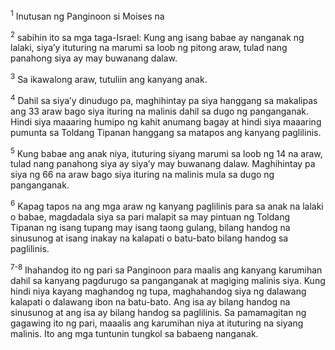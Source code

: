 <sup>1</sup>
Inutusan ng Panginoon si Moises na 

<sup>2</sup>
sabihin ito sa mga taga-Israel: Kung ang isang babae ay nanganak ng lalaki, siyaʼy ituturing na marumi sa loob ng pitong araw, tulad nang panahong siya ay may buwanang dalaw. 

<sup>3</sup>
Sa ikawalong araw, tutuliin ang kanyang anak. 

<sup>4</sup>
Dahil sa siyaʼy dinudugo pa, maghihintay pa siya hanggang sa makalipas ang 33 araw bago siya ituring na malinis dahil sa dugo ng panganganak. Hindi siya maaaring humipo ng kahit anumang bagay at hindi siya maaaring pumunta sa Toldang Tipanan hanggang sa matapos ang kanyang paglilinis. 

<sup>5</sup>
Kung babae ang anak niya, ituturing siyang marumi sa loob ng 14 na araw, tulad nang panahong siya ay siyaʼy may buwanang dalaw. Maghihintay pa siya ng 66 na araw bago siya ituring na malinis mula sa dugo ng panganganak. 

<sup>6</sup>
Kapag tapos na ang mga araw ng kanyang paglilinis para sa anak na lalaki o babae, magdadala siya sa pari malapit sa may pintuan ng Toldang Tipanan ng isang tupang may isang taong gulang, bilang handog na sinusunog at isang inakay na kalapati o batu-bato bilang handog sa paglilinis.

<sup>7-8</sup>
Ihahandog ito ng pari sa Panginoon para maalis ang kanyang karumihan dahil sa kanyang pagdurugo sa panganganak at magiging malinis siya. Kung hindi niya kayang maghandog ng tupa, maghahandog siya ng dalawang kalapati o dalawang ibon na batu-bato. Ang isa ay bilang handog na sinusunog at ang isa ay bilang handog sa paglilinis. Sa pamamagitan ng gagawing ito ng pari, maaalis ang karumihan niya at ituturing na siyang malinis. Ito ang mga tuntunin tungkol sa babaeng nanganak.